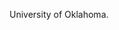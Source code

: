 ﻿---
fname: 'Geary'
lname: 'Walke'
id: 760
published: False
layout: judge-bio
---
University of Oklahoma.
